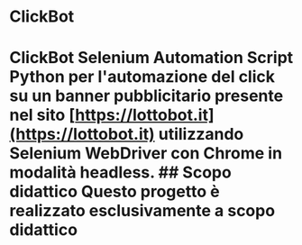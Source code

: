 # ClickBot
# ClickBot Selenium Automation  Script Python per l'automazione del click su un banner pubblicitario presente nel sito [https://lottobot.it](https://lottobot.it) utilizzando Selenium WebDriver con Chrome in modalità headless.  ## Scopo didattico  Questo progetto è realizzato esclusivamente a scopo didattico
